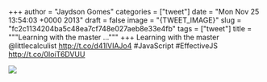 
+++
author = "Jaydson Gomes"
categories = ["tweet"]
date = "Mon Nov 25 13:54:03 +0000 2013"
draft = false
image = "{TWEET_IMAGE}"
slug = "fc2c1134204ba5c48ea7cf748e027aeb8e33e4fb"
tags = ["tweet"]
title = """Learning with the master ..."""
+++
Learning with the master @littlecalculist http://t.co/d41lVIAJo4 #JavaScript #EffectiveJS http://t.co/0IoiT6DVUU

![](/images/tweet-media/404971246456020992-BZ6_M92CYAAxYoQ.jpg)